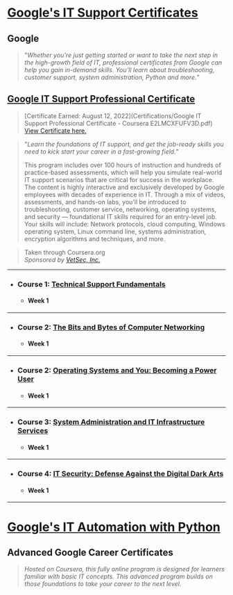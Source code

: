# [Google's IT Support Certificates](https://grow.google/certificates/it-support/#)
## Google

> "*Whether you’re just getting started or want to take the next step in the high-growth field of IT, professional certificates from Google can help you gain in-demand skills. You’ll learn about troubleshooting, customer
> support, system administration, Python and more.*"


## [Google IT Support Professional Certificate](https://www.coursera.org/programs/vetsec-on-demand-training-program-3azop/professional-certificates/google-it-support)

> [Certificate Earned: August 12, 2022](Certifications/Google IT Support Professional Certificate - Coursera E2LMCXFUFV3D.pdf)  
> [View Certificate here.](https://coursera.org/share/5f0277610b9aad3c20f36e55c2f91df2)  
 
> "*Learn the foundations of IT support, and get the job-ready skills you need to kick start your career in a fast-growing field.*"
>
> 
> This program includes over 100 hours of instruction and hundreds of practice-based assessments, which will help you simulate real-world IT support scenarios that are critical for success in the workplace.
> The content is highly interactive and exclusively developed by Google employees with decades of experience in IT.
> Through a mix of videos, assessments, and hands-on labs, you’ll be introduced to troubleshooting, customer service, networking, operating systems, and security — foundational IT skills required for an entry-level job.
> Your skills will include: Network protocols, cloud computing, Windows operating system, Linux command line, systems administration, encryption algorithms and techniques, and more.
>
> 


> Taken through Coursera.org  
> *Sponsored by [VetSec, Inc.](https://veteransec.org/)*  

***  

- ### **Course 1:** [Technical Support Fundamentals](https://www.coursera.org/programs/vetsec-on-demand-training-program-3azop/learn/technical-support-fundamentals?specialization=google-it-support)

  - #### Week 1

***

- ### **Course 2:** [The Bits and Bytes of Computer Networking](https://www.coursera.org/programs/vetsec-on-demand-training-program-3azop/learn/computer-networking?specialization=google-it-support)

  - #### Week 1

***
 
- ### **Course 2:** [Operating Systems and You: Becoming a Power User](https://www.coursera.org/programs/vetsec-on-demand-training-program-3azop/learn/os-power-user?specialization=google-it-support)

  - #### Week 1

***

- ### **Course 3:** [System Administration and IT Infrastructure Services](https://www.coursera.org/programs/vetsec-on-demand-training-program-3azop/learn/system-administration-it-infrastructure-services?specialization=google-it-support)

  - #### Week 1
 
***

- ### **Course 4:** [IT Security: Defense Against the Digital Dark Arts](https://www.coursera.org/programs/vetsec-on-demand-training-program-3azop/learn/it-security?specialization=google-it-support)

  - #### Week 1
 

***

# [Google's IT Automation with Python](https://grow.google/certificates/it-support/#)
## Advanced Google Career Certificates

> *Hosted on Coursera, this fully online program is designed for learners familiar with basic IT concepts. This advanced program builds on those foundations to take your career to the next level.*

